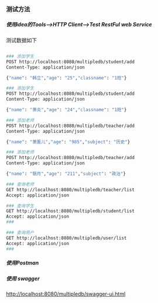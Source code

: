 ### 测试方法
##### 使用idea的Tools-->HTTP Client-->Test RestFul web Service
测试数据如下
```bash

### 添加学生
POST http://localhost:8080/multipledb/student/add
Content-Type: application/json

{"name": "韩立","age": "25","classname": "1班"}

### 添加学生
POST http://localhost:8080/multipledb/student/add
Content-Type: application/json

{"name": "萧炎","age": "24","classname": "1班"}

### 添加老师
POST http://localhost:8080/multipledb/teacher/add
Content-Type: application/json

{"name": "萧薰儿","age": "985","subject": "历史"}

### 添加老师
POST http://localhost:8080/multipledb/teacher/add
Content-Type: application/json

{"name": "银月","age": "211","subject": "政治"}

### 查询老师
GET http://localhost:8080/multipledb/teacher/list
Accept: application/json

### 查询学生
GET http://localhost:8080/multipledb/student/list
Accept: application/json
###

### 查询用户
GET http://localhost:8080/multipledb/user/list
Accept: application/json
###

```

##### 使用Postman



##### 使用 swagger
<a href="http://localhost:8080/multipledb/swagger-ui.html" target="_blank">http://localhost:8080/multipledb/swagger-ui.html</a>



















































